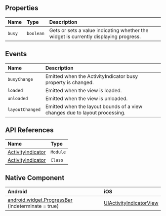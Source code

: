 ## Properties

| Name     | Type     | Description    |
|:---------|:---------|:---------------|
| `busy`   | `boolean` | Gets or sets a value indicating whether the widget is currently displaying progress. |

## Events

| Name        | Description    |
|:------------|:---------------|
| `busyChange`| Emitted when the ActivityIndicator busy property is changed.|
| `loaded`               | Emitted when the view is loaded.                 |
| `unloaded`             | Emitted when the view is unloaded.               |
| `layoutChanged`        | Emitted when the layout bounds of a view changes due to layout processing. |

## API References

| Name               | Type     | 
|:-------------------|:---------|
| [ActivityIndicator](http://docs.nativescript.org/api-reference/modules/_ui_activity_indicator_)           | `Module` | 
| [ActivityIndicator](https://docs.nativescript.org/api-reference/classes/_ui_activity_indicator_.activityindicator) | `Class` |


## Native Component

| Android                | iOS      |
|:-----------------------|:---------|
| [android.widget.ProgressBar](http://developer.android.com/reference/android/widget/ProgressBar.html) (indeterminate = true) | [UIActivityIndicatorView](https://developer.apple.com/library/ios/documentation/UIKit/Reference/UIActivityIndicatorView_Class/) |
